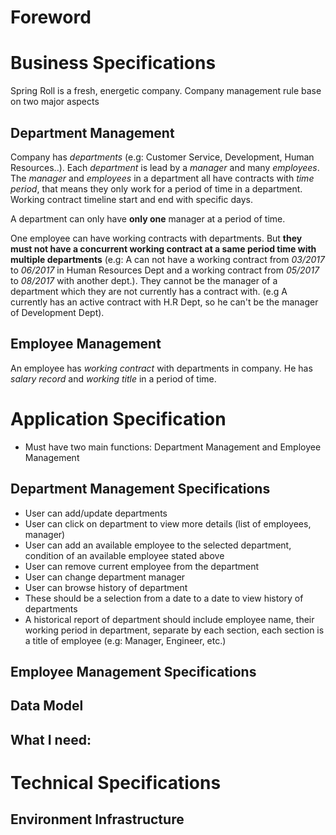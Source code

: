 # Foreword

# Business Specifications
Spring Roll is a fresh, energetic company. Company management rule base on two major aspects
## Department Management
Company has _departments_ (e.g: Customer Service, Development, Human Resources..). Each _department_ is lead by a _manager_ and many _employees_. The _manager_ and _employees_ in a department all have contracts with _time period_, that means they only work for a period of time in a department. Working contract timeline start and end with specific days.

A department can only have **only one** manager at a period of time.

One employee can have working contracts with departments. But **they must not have a concurrent working contract at a same period time with multiple departments** (e.g: A can not have a working contract from _03/2017_ to _06/2017_ in Human Resources Dept and a working contract from _05/2017_ to _08/2017_ with another dept.). They cannot be the manager of a department which they are not currently has a contract with. (e.g A currently has an active contract with H.R Dept, so he can't be the manager of Development Dept).

## Employee Management
An employee has _working contract_ with departments in company. He has _salary record_ and _working title_ in a period of time.

# Application Specification
- Must have two main functions: Department Management and Employee Management
## Department Management Specifications
- User can add/update departments
- User can click on department to view more details (list of employees, manager)
- User can add an available employee to the selected department, condition of an available employee stated above
- User can remove current employee from the department
- User can change department manager
- User can browse history of department
- These should be a selection from a date to a date to view history of departments
- A historical report of department should include employee name, their working period in department,
separate by each section, each section is a title of employee (e.g: Manager, Engineer, etc.)
## Employee Management Specifications

## Data Model
## What I need:

# Technical Specifications

## Environment Infrastructure

